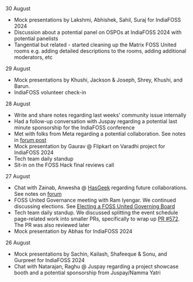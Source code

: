 30 August

* Mock presentations by Lakshmi, Abhishek, Sahil, Suraj for IndiaFOSS 2024
* Discussion about a potential panel on OSPOs at IndiaFOSS 2024 with potential
  panelists
* Tangential but related - started cleaning up the Matrix FOSS United rooms
  e.g. adding detailed descriptions to the rooms, adding additional
  moderators, etc

29 August

* Mock presentations by Khushi, Jackson & Joseph, Shrey, Khushi, and Barun.
* IndiaFOSS volunteer check-in

28 August

* Write and share notes regarding last weeks' community issue internally
* Had a follow-up conversation with Juspay regarding a potential last minute
  sponsorship for the IndiaFOSS conference
* Met with folks from Meta regarding a potential collaboration. See notes in
  [forum post](https://forum.fossunited.org/t/notes-on-partnership-conversations/3392/17)
* Mock presentation by Gaurav @ Flipkart on Varadhi project for IndiaFOSS 2024
* Tech team daily standup
* Sit-in on the FOSS Hack final reviews call

27 August

* Chat with Zainab, Anwesha @ [HasGeek](https://hasgeek.com/) regarding future
  collaborations. See notes on [forum](https://forum.fossunited.org/t/notes-on-partnership-conversations/3392/16)
* FOSS United Governance meeting with Ram Iyengar. We continued discussing
  elections. See [Electing a FOSS United Governing Board](https://forum.fossunited.org/t/electing-a-fossunited-governing-board/3569)
* Tech team daily standup. We discussed splitting the event schedule
  page-related work into smaller PRs, specifically to wrap up
  [PR #572](https://github.com/fossunited/fossunited/pull/572). The PR was
  also reviewed later
* Mock presentation by Abhas for IndiaFOSS 2024

26 August

* Mock presentations by Sachin, Kailash, Shafeeque & Sonu, and Gurpreet for
  IndiaFOSS 2024
* Chat with Natarajan, Raghu @ Juspay regarding a project showcase booth and a
  potential sponsorship from Juspay/Namma Yatri
